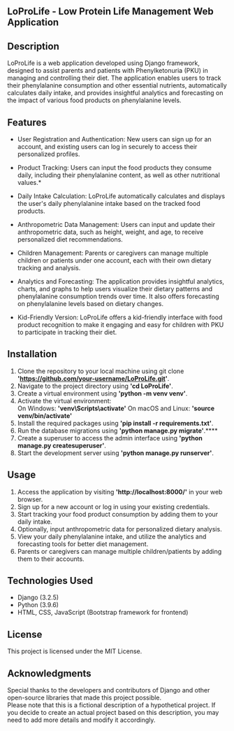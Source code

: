 ## LoProLife - Low Protein Life Management Web Application  
  
## Description  
LoProLife is a web application developed using Django framework, designed to assist parents and patients with Phenylketonuria (PKU) in managing and controlling their diet. The application enables users to track their phenylalanine consumption and other essential nutrients, automatically calculates daily intake, and provides insightful analytics and forecasting on the impact of various food products on phenylalanine levels.  
  
## Features  
* User Registration and Authentication: New users can sign up for an account, and existing users can log in securely to access their personalized profiles.  
  
* Product Tracking: Users can input the food products they consume daily, including their phenylalanine content, as well as other nutritional values.*  
  
* Daily Intake Calculation: LoProLife automatically calculates and displays the user's daily phenylalanine intake based on the tracked food products.  
  
* Anthropometric Data Management: Users can input and update their anthropometric data, such as height, weight, and age, to receive personalized diet recommendations.  
  
* Children Management: Parents or caregivers can manage multiple children or patients under one account, each with their own dietary tracking and analysis.  
  
* Analytics and Forecasting: The application provides insightful analytics, charts, and graphs to help users visualize their dietary patterns and phenylalanine consumption trends over time. It also offers forecasting on phenylalanine levels based on dietary changes.  
  
* Kid-Friendly Version: LoProLife offers a kid-friendly interface with food product recognition to make it engaging and easy for children with PKU to participate in tracking their diet.  
  
## Installation  
1. Clone the repository to your local machine using git clone **'https://github.com/your-username/LoProLife.git'**.  
2. Navigate to the project directory using **'cd LoProLife'**.  
3. Create a virtual environment using **'python -m venv venv'**.  
4. Activate the virtual environment:  
On Windows: **'venv\Scripts\activate'**
On macOS and Linux: **'source venv/bin/activate'**
5. Install the required packages using **'pip install -r requirements.txt'**.  
6. Run the database migrations using **'python manage.py migrate'**.****  
7. Create a superuser to access the admin interface using **'python manage.py createsuperuser'**.  
8. Start the development server using **'python manage.py runserver'**.
  
## Usage  
1. Access the application by visiting **'http://localhost:8000/'** in your web browser.  
2. Sign up for a new account or log in using your existing credentials.  
3. Start tracking your food product consumption by adding them to your daily intake.  
4. Optionally, input anthropometric data for personalized dietary analysis.  
5. View your daily phenylalanine intake, and utilize the analytics and forecasting tools for better diet management.  
6. Parents or caregivers can manage multiple children/patients by adding them to their accounts.  

## Technologies Used  
* Django (3.2.5)  
* Python (3.9.6)  
* HTML, CSS, JavaScript (Bootstrap framework for frontend)  

## License  
This project is licensed under the MIT License.  
  
## Acknowledgments  
Special thanks to the developers and contributors of Django and other open-source libraries that made this project possible.  
Please note that this is a fictional description of a hypothetical project. If you decide to create an actual project based on this description, you may need to add more details and modify it accordingly.